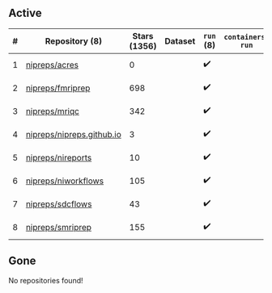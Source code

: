 ## Active
| # | Repository (8) | Stars (1356) | Dataset | `run` (8) | `containers-run` | Last Modified |
| --- | --- | --- | --- | --- | --- | --- |
| 1 | [nipreps/acres](https://github.com/nipreps/acres) | 0 |  | :heavy_check_mark: |  | 2025-10-17 19:13:38+00:00 |
| 2 | [nipreps/fmriprep](https://github.com/nipreps/fmriprep) | 698 |  | :heavy_check_mark: |  | 2025-10-29 13:53:33+00:00 |
| 3 | [nipreps/mriqc](https://github.com/nipreps/mriqc) | 342 |  | :heavy_check_mark: |  | 2025-09-08 09:18:54+00:00 |
| 4 | [nipreps/nipreps.github.io](https://github.com/nipreps/nipreps.github.io) | 3 |  | :heavy_check_mark: |  | 2025-10-20 03:04:04+00:00 |
| 5 | [nipreps/nireports](https://github.com/nipreps/nireports) | 10 |  | :heavy_check_mark: |  | 2025-10-27 05:24:11+00:00 |
| 6 | [nipreps/niworkflows](https://github.com/nipreps/niworkflows) | 105 |  | :heavy_check_mark: |  | 2025-10-27 22:45:59+00:00 |
| 7 | [nipreps/sdcflows](https://github.com/nipreps/sdcflows) | 43 |  | :heavy_check_mark: |  | 2025-10-28 11:15:46+00:00 |
| 8 | [nipreps/smriprep](https://github.com/nipreps/smriprep) | 155 |  | :heavy_check_mark: |  | 2025-10-27 21:16:45+00:00 |

## Gone
No repositories found!
